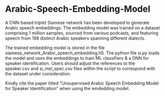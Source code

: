 # Arabic-Speech-Embedding-Model
A CNN-based triplet Siamese network has been developed to generate Arabic speech embeddings. The embedding model was trained on a dataset comprising 1 million samples, sourced from various podcasts, and featuring speech from 198 distinct Arabic speakers spanning different dialects.

The trained embedding model is stored in the file siamese_network_Arabic_speech_embedding.h5. The python file si.py loads the model and uses the embeddings to train ML classifiers & a DNN for speaker identification. Users should adjust the references to the speaker.csv and si_mel_spec.csv files within the script to correspond with the dataset under consideration.

Kindly cite the paper titled "Unsupervised Arabic Speech Embedding Model for Speaker Identification" when using the emdedding model.
